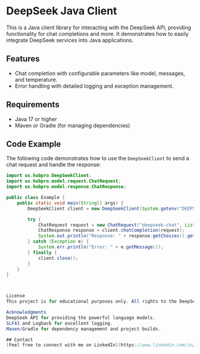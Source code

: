 # DeepSeek Java Client

This is a Java client library for interacting with the DeepSeek API, providing functionality for chat completions and more. It demonstrates how to easily integrate DeepSeek services into Java applications.

## Features

- Chat completion with configurable parameters like model, messages, and temperature.
- Error handling with detailed logging and exception management.

## Requirements

- Java 17 or higher
- Maven or Gradle (for managing dependencies)

## Code Example

The following code demonstrates how to use the `DeepSeekClient` to send a chat request and handle the response:

```java
import us.hubpro.DeepSeekClient;
import us.hubpro.model.request.ChatRequest;
import us.hubpro.model.response.ChatResponse;

public class Example {
    public static void main(String[] args) {
        DeepSeekClient client = new DeepSeekClient(System.getenv("DEEPSEEK_API_KEY"));

        try {
            ChatRequest request = new ChatRequest("deepseek-chat", List.of(new ChatRequest.Message("user", "Hello!")));
            ChatResponse response = client.chatCompletion(request);
            System.out.println("Response: " + response.getChoices().get(0).getMessage().getContent());
        } catch (Exception e) {
            System.err.println("Error: " + e.getMessage());
        } finally {
            client.close();
        }
    }
}



License
This project is for educational purposes only. All rights to the DeepSeek API belong to the respective parties.

Acknowledgments
DeepSeek API for providing the powerful language models.
SLF4J and Logback for excellent logging.
Maven/Gradle for dependency management and project builds.

## Contact
[Feel free to connect with me on LinkedIn](https://www.linkedin.com/in/romanmuf/)
